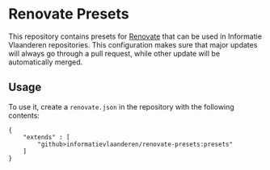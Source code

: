 # Renovate Presets

This repository contains presets for [Renovate](https://renovate.whitesourcesoftware.com/) that can be used in Informatie Vlaanderen repositories. This configuration makes sure that major updates will always go through a pull request, while
other update will be automatically merged.

## Usage

To use it, create a `renovate.json` in the repository with the following contents:
```
{
    "extends" : [
        "github>informatievlaanderen/renovate-presets:presets"
    ]
}
```
